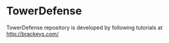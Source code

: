 # TowerDefense

TowerDefense repository is developed by following tutorials at http://brackeys.com/
